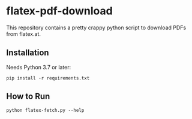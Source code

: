 # flatex-pdf-download

This repository contains a pretty crappy python script to download PDFs
from flatex.at.

## Installation

Needs Python 3.7 or later:

```
pip install -r requirements.txt
```

## How to Run

```
python flatex-fetch.py --help
```
